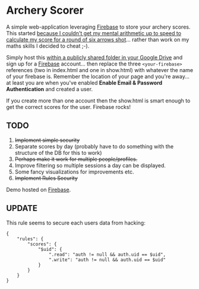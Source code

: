 Archery Scorer
==============

A simple web-application leveraging [Firebase](https://www.firebase.com/) to store your archery scores. This started [because I couldn't get my mental arithmetic up to speed to calculate my score for a round of six arrows shot](http://drmsite.blogspot.co.uk/2014/08/archery-scorer-mental-arithmetic-isnt.html)... rather than work on my maths skills I decided to cheat ;-).

Simply host this [within a publicly shared folder in your Google Drive](https://support.google.com/drive/answer/2881970?hl=en) and sign up for a [Firebase](https://www.firebase.com/) account... then replace the three `<your-firebase>` references (two in index.html and one in show.html) with whatever the name of your firebase is. Remember the location of your page and you're away... at least you are when you've enabled **Enable Email & Password Authentication** and created a user.

If you create more than one account then the show.html is smart enough to get the correct scores for the user. Firebase rocks!

TODO
----
1. ~~Implement simple security~~
2. Separate scores by day (probably have to do something with the structure of the DB for this to work)
3. ~~Perhaps make it work for multiple people/profiles.~~
4. Improve filtering so multiple sessions a day can be displayed.
5. Some fancy visualizations for improvements etc.
6. ~~Implement Rules Security~~

Demo hosted on [Firebase](https://incandescent-fire-8185.firebaseapp.com/).

UPDATE
------

This rule seems to secure each users data from hacking:

    {
        "rules": {
            "scores": {
                "$uid": {
                    ".read": "auth != null && auth.uid == $uid",
                    ".write": "auth != null && auth.uid == $uid"
                }
            }
        }
    }
